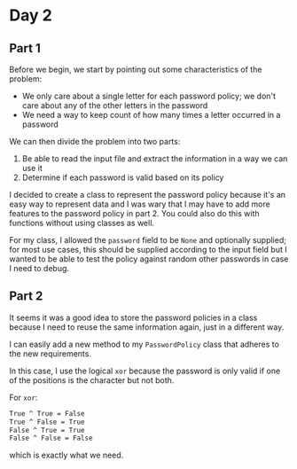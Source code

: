 # Day 2

## Part 1

Before we begin, we start by pointing out some characteristics of the problem:

* We only care about a single letter for each password policy; we don't care about any of the other letters in the password
* We need a way to keep count of how many times a letter occurred in a password

We can then divide the problem into two parts:

1. Be able to read the input file and extract the information in a way we can use it
2. Determine if each password is valid based on its policy

I decided to create a class to represent the password policy because it's an easy way to represent data and I was wary that I may have to add more features to the password policy in part 2. You could also do this with functions without using classes as well.

For my class, I allowed the `password` field to be `None` and optionally supplied; for most use cases, this should be supplied according to the input field but I wanted to be able to test the policy against random other passwords in case I need to debug.

## Part 2

It seems it was a good idea to store the password policies in a class because I need to reuse the same information again, just in a different way.

I can easily add a new method to my `PasswordPolicy` class that adheres to the new requirements.

In this case, I use the logical `xor` because the password is only valid if one of the positions is the character but not both.

For `xor`:

```txt
True ^ True = False
True ^ False = True
False ^ True = True
False ^ False = False
```

which is exactly what we need.
